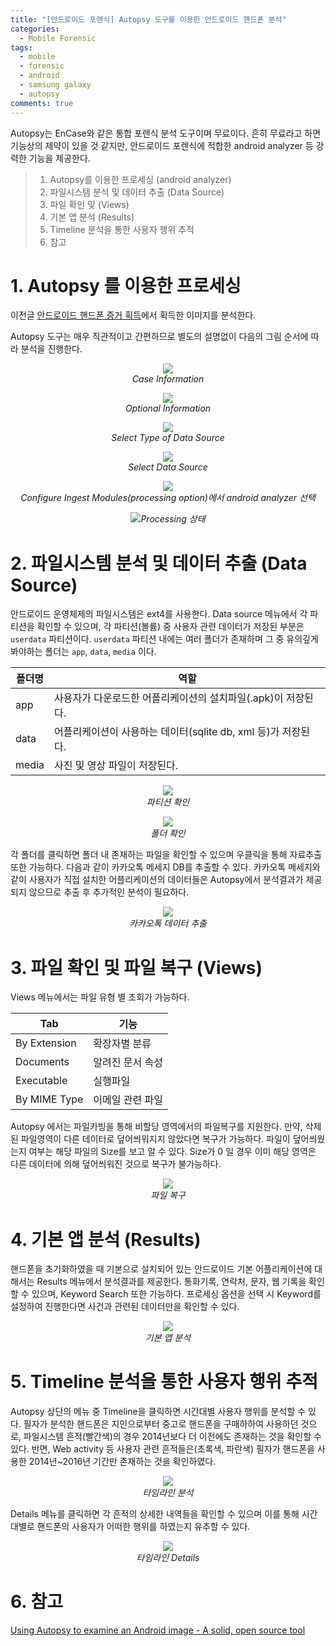 ```yaml
---
title: "[안드로이드 포렌식] Autopsy 도구를 이용한 안드로이드 핸드폰 분석"
categories:
  - Mobile Forensic
tags:
  - mobile
  - forensic
  - android
  - samsung galaxy
  - autopsy
comments: true
---
```


Autopsy는 EnCase와 같은 통합 포렌식 분석 도구이며 무료이다. 흔히 무료라고 하면 기능상의 제약이 있을 것 같지만, 안드로이드 포렌식에 적합한 android analyzer 등 강력한 기능을 제공한다.

> 1. Autopsy를 이용한 프로세싱 (android analyzer)
> 2. 파일시스템 분석 및 데이터 추출 (Data Source)
> 3. 파일 확인 및  (Views)
> 4. 기본 앱 분석 (Results)
> 5. Timeline 분석을 통한 사용자 행위 추적
> 6. 참고

# 1. Autopsy 를 이용한 프로세싱

이전글 [안드로이드 핸드폰 증거 획득](https://c0msherl0ck.github.io/mobile%20forensic/post-mobile-android/)에서 획득한 이미지를 분석한다.

Autopsy 도구는 매우 직관적이고 간편하므로 별도의 설명없이 다음의 그림 순서에 따라 분석을 진행한다.

<center><p><img src="/assets/2019-10-29-post-mobile-android-autopsy/1.jpg"><br><em>Case Information</em></p></center>

<center><p><img src="/assets/2019-10-29-post-mobile-android-autopsy/2.jpg"><br><em>Optional Information</em></p></center>

<center><p><img src="/assets/2019-10-29-post-mobile-android-autopsy/3.jpg"><br><em>Select Type of Data Source</em></p></center>

<center><p><img src="/assets/2019-10-29-post-mobile-android-autopsy/4.jpg"><br><em>Select Data Source</em></p></center>

<center><p><img src="/assets/2019-10-29-post-mobile-android-autopsy/android_analyzer.jpg"><br><em>Configure Ingest Modules(processing option)에서 android analyzer 선택</em></p></center>

<center><p><img src="/assets/2019-10-29-post-mobile-android-autopsy/processing.jpg"><em>Processing 상태</em></p></center>

# 2. 파일시스템 분석 및 데이터 추출 (Data Source)

안드로이드 운영체제의 파일시스템은 ext4를 사용한다. Data source 메뉴에서 각 파티션을 확인할 수 있으며, 
각 파티션(볼륨) 중 사용자 관련 데이터가 저장된 부분은 `userdata` 파티션이다.
`userdata` 파티션 내에는 여러 폴더가 존재하며 그 중 유의깊게 봐야하는 폴더는 `app`, `data`, `media` 이다. 

|폴더명|역할|
|---|---|
|app|사용자가 다운로드한 어플리케이션의 설치파일(.apk)이 저장된다.|
|data|어플리케이션이 사용하는 데이터(sqlite db, xml 등)가 저장된다.|
|media|사진 및 영상 파일이 저장된다.|

<center><p><img src="/assets/2019-10-29-post-mobile-android-autopsy/파티션 확인.jpg"><br><em>파티션 확인</em></p></center>

<center><p><img src="/assets/2019-10-29-post-mobile-android-autopsy/폴더 확인.jpg"><br><em>폴더 확인</em></p></center>

각 폴더를 클릭하면 폴더 내 존재하는 파일을 확인할 수 있으며 우클릭을 통해 자료추출 또한 가능하다. 
다음과 같이 카카오톡 메세지 DB를 추출할 수 있다. 카카오톡 메세지와 같이 사용자가 직접 설치한 어플리케이션의 데이터들은 Autopsy에서 분석결과가 제공되지 않으므로 추출 후 추가적인 분석이 필요하다.

<center><p><img src="/assets/2019-10-29-post-mobile-android-autopsy/카카오톡 데이터 추출.jpg"><br><em>카카오톡 데이터 추출</em></p></center>


# 3. 파일 확인 및 파일 복구 (Views)

Views 메뉴에서는 파일 유형 별 조회가 가능하다.

|Tab|기능|
|---|---|
|By Extension|확장자별 분류|
|Documents|알려진 문서 속성|
|Executable|실행파일|
|By MIME Type|이메일 관련 파일|

Autopsy 에서는 파일카빙을 통해 비할당 영역에서의 파일복구를 지원한다. 
만약, 삭제된 파일영역이 다른 데이터로 덮어씌워지지 않았다면 복구가 가능하다.
파일이 덮어씌웠는지 여부는 해당 파일의 Size를 보고 알 수 있다. Size가 0 일 경우 이미 해당 영역은 다른 데이터에 의해 덮어씌워진 것으로 복구가 불가능하다.

<center><p><img src="/assets/2019-10-29-post-mobile-android-autopsy/파일 복구.jpg"><br><em>파일 복구</em></p></center>

# 4. 기본 앱 분석 (Results)

핸드폰을 초기화하였을 때 기본으로 설치되어 있는 안드로이드 기본 어플리케이션에 대해서는 Results 메뉴에서 분석결과를 제공한다. 
통화기록, 연락처, 문자, 웹 기록을 확인할 수 있으며, Keyword Search 또한 가능하다. 
프로세싱 옵션을 선택 시 Keyword를 설정하여 진행한다면 사건과 관련된 데이터만을 확인할 수 있다.

<center><p><img src="/assets/2019-10-29-post-mobile-android-autopsy/기본 앱 분석.jpg"><br><em>기본 앱 분석</em></p></center>

# 5. Timeline 분석을 통한 사용자 행위 추적

Autopsy 상단의 메뉴 중 Timeline을 클릭하면 시간대별 사용자 행위를 분석할 수 있다. 필자가 분석한 핸드폰은 지인으로부터 중고로 핸드폰을 구매하하여 사용하던 것으로, 파일시스템 흔적(빨간색)의 경우 2014년보다 더 이전에도 존재하는 것을 확인할 수 있다. 반면, Web activity 등 사용자 관련 흔적들은(초록색, 파란색) 필자가 핸드폰을 사용한 2014년~2016년 기간만 존재하는 것을 확인하였다.

<center><p><img src="/assets/2019-10-29-post-mobile-android-autopsy/타임라인 분석.jpg"><br><em>타임라인 분석</em></p></center>

Details 메뉴를 클릭하면 각 흔적의 상세한 내역들을 확인할 수 있으며 이를 통해 시간대별로 핸드폰의 사용자가 어떠한 행위를 하였는지 유추할 수 있다.

<center><p><img src="/assets/2019-10-29-post-mobile-android-autopsy/timeline.jpg"><br><em>타임라인 Details</em></p></center>

# 6. 참고

[Using Autopsy to examine an Android image - A solid, open source tool](https://freeandroidforensics.blogspot.com/2014/11/using-autopsy-to-examine-android-image.html)
